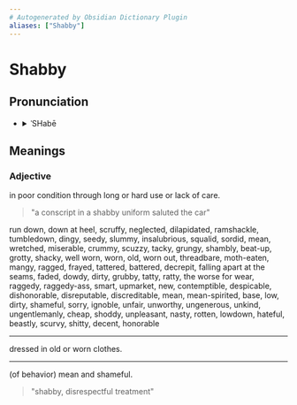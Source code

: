 ```yaml
---
# Autogenerated by Obsidian Dictionary Plugin
aliases: ["Shabby"]
---
```


# Shabby

## Pronunciation

- <details><summary>ˈSHabē</summary><audio controls><source src="https://ssl.gstatic.com/dictionary/static/sounds/20200429/shabby--_us_1.mp3"></audio></details>

## Meanings

### Adjective

in poor condition through long or hard use or lack of care.

> "a conscript in a shabby uniform saluted the car"

run down, down at heel, scruffy, neglected, dilapidated, ramshackle, tumbledown, dingy, seedy, slummy, insalubrious, squalid, sordid, mean, wretched, miserable, crummy, scuzzy, tacky, grungy, shambly, beat-up, grotty, shacky, well worn, worn, old, worn out, threadbare, moth-eaten, mangy, ragged, frayed, tattered, battered, decrepit, falling apart at the seams, faded, dowdy, dirty, grubby, tatty, ratty, the worse for wear, raggedy, raggedy-ass, smart, upmarket, new, contemptible, despicable, dishonorable, disreputable, discreditable, mean, mean-spirited, base, low, dirty, shameful, sorry, ignoble, unfair, unworthy, ungenerous, unkind, ungentlemanly, cheap, shoddy, unpleasant, nasty, rotten, lowdown, hateful, beastly, scurvy, shitty, decent, honorable

---

dressed in old or worn clothes.

---

(of behavior) mean and shameful.

> "shabby, disrespectful treatment"



## 



